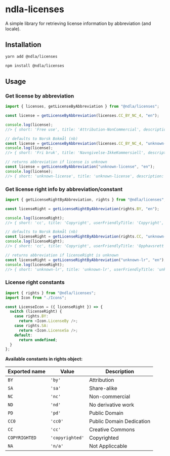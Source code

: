 # ndla-licenses

A simple library for retrieving license information by abbreviation (and locale).

## Installation

```sh
yarn add @ndla/licenses
```

```sh
npm install @ndla/licenses
```

## Usage

### Get license by abbreviation

```js
import { licenses, getLicenseByAbbreviation } from "@ndla/licenses";

const license = getLicenseByAbbreviation(licenses.CC_BY_NC_4, "en");

console.log(license);
//> { short: 'Free use', title: 'Attribution-NonCommercial', description: 'This license...', rights: ['by', 'sa'] }

// defaults to Norsk Bokmål (nb)
const license = getLicenseByAbbreviation(licenses.CC_BY_NC_4, "unknown-locale");
console.log(license);
//> { short: 'Fri bruk', title: 'Navngivelse-IkkeKommersiell', description: 'Denne lisensen...', rights: ['by', 'sa'] }

// returns abbreviation if license is unknown
const license = getLicenseByAbbreviation("unknown-license", "en");
console.log(license);
//> { short: 'unknown-license', title: 'unknown-license', description: 'unknown-license', rights: [] }
```

### Get license right info by abbreviation/constant

```js
import { getLicenseRightByAbbreviation, rights } from "@ndla/licenses";

const licenseRight = getLicenseRightByAbbreviation(rights.BY, "en");

console.log(licenseRight);
//> { short: 'cc', title: 'Copyright', userFriendlyTitle: 'Copyright', description: 'Only the creator can derive...' }

// defaults to Norsk Bokmål (nb)
const licenseRight = getLicenseRightByAbbreviation(rights.CC, "unknown-locale");
console.log(licenseRight);
//> { short: 'cc', title: 'Copyright', userFriendlyTitle: 'Opphavsrett', description: 'Bare opphavspersonen kan bearbeide...' }

// returns abbreviation if licenseRight is unknown
const licenseRight = getLicenseRightByAbbreviation("unknown-lr", "en");
console.log(licenseRight);
//> { short: 'unknown-lr', title: 'unknown-lr', userFriendlyTitle: 'unknown-lr', description: 'unknown-lr'}
```

### License right constants

```js
import { rights } from "@ndla/licenses";
import Icon from "./Icons";

const LicenseIcon = ({ licenseRight }) => {
  switch (licenseRight) {
    case rights.BY:
      return <Icon.LicenseBy />;
    case rights.SA:
      return <Icon.LicenseSa />;
    default:
      return undefined;
  }
};
```

**Available constants in rights object:**

| Exported name | Value           | Description              |
| ------------- | --------------- | ------------------------ |
| `BY`          | `'by'`          | Attribution              |
| `SA`          | `'sa'`          | Share-alike              |
| `NC`          | `'nc'`          | Non-commercial           |
| `ND`          | `'nd'`          | No derivative work       |
| `PD`          | `'pd'`          | Public Domain            |
| `CC0`         | `'cc0'`         | Public Domain Dedication |
| `CC`          | `'cc'`          | Creative Commons         |
| `COPYRIGHTED` | `'copyrighted'` | Copyrighted              |
| `NA`          | `'n/a'`         | Not Appliccable          |
